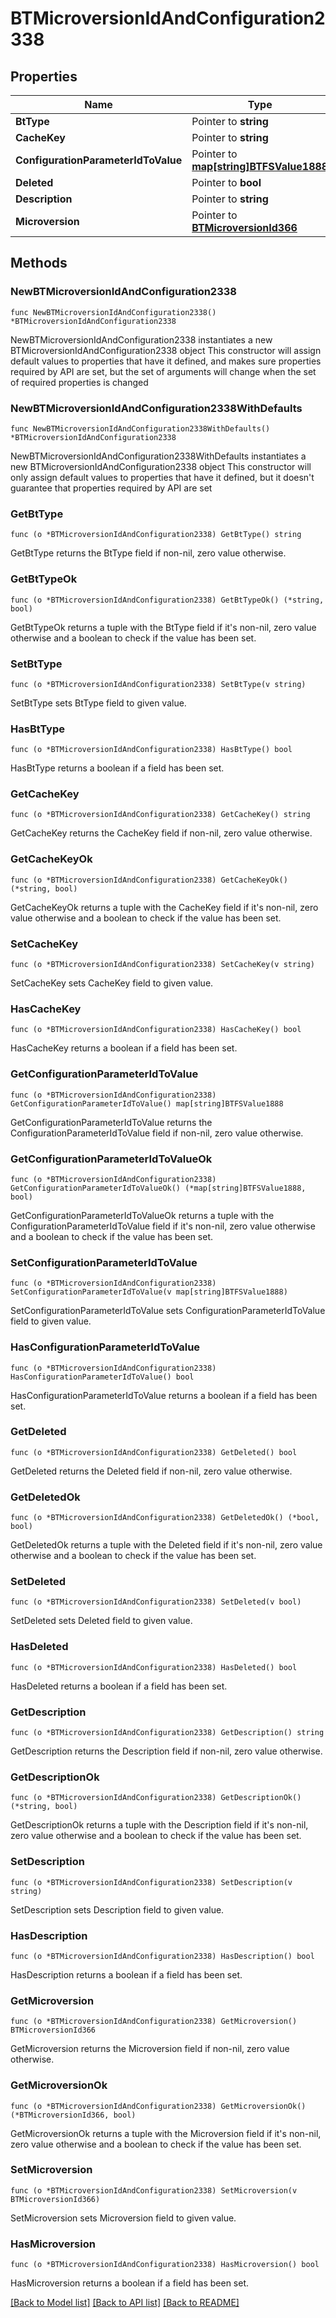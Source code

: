 # BTMicroversionIdAndConfiguration2338

## Properties

Name | Type | Description | Notes
------------ | ------------- | ------------- | -------------
**BtType** | Pointer to **string** |  | [optional] 
**CacheKey** | Pointer to **string** |  | [optional] 
**ConfigurationParameterIdToValue** | Pointer to [**map[string]BTFSValue1888**](BTFSValue1888.md) |  | [optional] 
**Deleted** | Pointer to **bool** |  | [optional] 
**Description** | Pointer to **string** |  | [optional] 
**Microversion** | Pointer to [**BTMicroversionId366**](BTMicroversionId366.md) |  | [optional] 

## Methods

### NewBTMicroversionIdAndConfiguration2338

`func NewBTMicroversionIdAndConfiguration2338() *BTMicroversionIdAndConfiguration2338`

NewBTMicroversionIdAndConfiguration2338 instantiates a new BTMicroversionIdAndConfiguration2338 object
This constructor will assign default values to properties that have it defined,
and makes sure properties required by API are set, but the set of arguments
will change when the set of required properties is changed

### NewBTMicroversionIdAndConfiguration2338WithDefaults

`func NewBTMicroversionIdAndConfiguration2338WithDefaults() *BTMicroversionIdAndConfiguration2338`

NewBTMicroversionIdAndConfiguration2338WithDefaults instantiates a new BTMicroversionIdAndConfiguration2338 object
This constructor will only assign default values to properties that have it defined,
but it doesn't guarantee that properties required by API are set

### GetBtType

`func (o *BTMicroversionIdAndConfiguration2338) GetBtType() string`

GetBtType returns the BtType field if non-nil, zero value otherwise.

### GetBtTypeOk

`func (o *BTMicroversionIdAndConfiguration2338) GetBtTypeOk() (*string, bool)`

GetBtTypeOk returns a tuple with the BtType field if it's non-nil, zero value otherwise
and a boolean to check if the value has been set.

### SetBtType

`func (o *BTMicroversionIdAndConfiguration2338) SetBtType(v string)`

SetBtType sets BtType field to given value.

### HasBtType

`func (o *BTMicroversionIdAndConfiguration2338) HasBtType() bool`

HasBtType returns a boolean if a field has been set.

### GetCacheKey

`func (o *BTMicroversionIdAndConfiguration2338) GetCacheKey() string`

GetCacheKey returns the CacheKey field if non-nil, zero value otherwise.

### GetCacheKeyOk

`func (o *BTMicroversionIdAndConfiguration2338) GetCacheKeyOk() (*string, bool)`

GetCacheKeyOk returns a tuple with the CacheKey field if it's non-nil, zero value otherwise
and a boolean to check if the value has been set.

### SetCacheKey

`func (o *BTMicroversionIdAndConfiguration2338) SetCacheKey(v string)`

SetCacheKey sets CacheKey field to given value.

### HasCacheKey

`func (o *BTMicroversionIdAndConfiguration2338) HasCacheKey() bool`

HasCacheKey returns a boolean if a field has been set.

### GetConfigurationParameterIdToValue

`func (o *BTMicroversionIdAndConfiguration2338) GetConfigurationParameterIdToValue() map[string]BTFSValue1888`

GetConfigurationParameterIdToValue returns the ConfigurationParameterIdToValue field if non-nil, zero value otherwise.

### GetConfigurationParameterIdToValueOk

`func (o *BTMicroversionIdAndConfiguration2338) GetConfigurationParameterIdToValueOk() (*map[string]BTFSValue1888, bool)`

GetConfigurationParameterIdToValueOk returns a tuple with the ConfigurationParameterIdToValue field if it's non-nil, zero value otherwise
and a boolean to check if the value has been set.

### SetConfigurationParameterIdToValue

`func (o *BTMicroversionIdAndConfiguration2338) SetConfigurationParameterIdToValue(v map[string]BTFSValue1888)`

SetConfigurationParameterIdToValue sets ConfigurationParameterIdToValue field to given value.

### HasConfigurationParameterIdToValue

`func (o *BTMicroversionIdAndConfiguration2338) HasConfigurationParameterIdToValue() bool`

HasConfigurationParameterIdToValue returns a boolean if a field has been set.

### GetDeleted

`func (o *BTMicroversionIdAndConfiguration2338) GetDeleted() bool`

GetDeleted returns the Deleted field if non-nil, zero value otherwise.

### GetDeletedOk

`func (o *BTMicroversionIdAndConfiguration2338) GetDeletedOk() (*bool, bool)`

GetDeletedOk returns a tuple with the Deleted field if it's non-nil, zero value otherwise
and a boolean to check if the value has been set.

### SetDeleted

`func (o *BTMicroversionIdAndConfiguration2338) SetDeleted(v bool)`

SetDeleted sets Deleted field to given value.

### HasDeleted

`func (o *BTMicroversionIdAndConfiguration2338) HasDeleted() bool`

HasDeleted returns a boolean if a field has been set.

### GetDescription

`func (o *BTMicroversionIdAndConfiguration2338) GetDescription() string`

GetDescription returns the Description field if non-nil, zero value otherwise.

### GetDescriptionOk

`func (o *BTMicroversionIdAndConfiguration2338) GetDescriptionOk() (*string, bool)`

GetDescriptionOk returns a tuple with the Description field if it's non-nil, zero value otherwise
and a boolean to check if the value has been set.

### SetDescription

`func (o *BTMicroversionIdAndConfiguration2338) SetDescription(v string)`

SetDescription sets Description field to given value.

### HasDescription

`func (o *BTMicroversionIdAndConfiguration2338) HasDescription() bool`

HasDescription returns a boolean if a field has been set.

### GetMicroversion

`func (o *BTMicroversionIdAndConfiguration2338) GetMicroversion() BTMicroversionId366`

GetMicroversion returns the Microversion field if non-nil, zero value otherwise.

### GetMicroversionOk

`func (o *BTMicroversionIdAndConfiguration2338) GetMicroversionOk() (*BTMicroversionId366, bool)`

GetMicroversionOk returns a tuple with the Microversion field if it's non-nil, zero value otherwise
and a boolean to check if the value has been set.

### SetMicroversion

`func (o *BTMicroversionIdAndConfiguration2338) SetMicroversion(v BTMicroversionId366)`

SetMicroversion sets Microversion field to given value.

### HasMicroversion

`func (o *BTMicroversionIdAndConfiguration2338) HasMicroversion() bool`

HasMicroversion returns a boolean if a field has been set.


[[Back to Model list]](../README.md#documentation-for-models) [[Back to API list]](../README.md#documentation-for-api-endpoints) [[Back to README]](../README.md)


